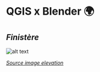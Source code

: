 # QGIS x Blender &#127757;

## *Finistère*


![alt text](https://chloepochon.github.io/3D/topographie/jpg/bretagne.png)

[*Source image elevation*](https://search.earthdata.nasa.gov/search/granules?p=C1000000240-LPDAAC_ECS&pg[0][v]=f&pg[0][gsk]=-start_date&g=G1004731764-LPDAAC_ECS&q=SRTM&sb[0]=-5.2998%2C47.1994%2C-0.98438%2C49.34467&tl=1691247530!3!!&lat=48.09780515736469&long=-7.1806640625&zoom=6)
